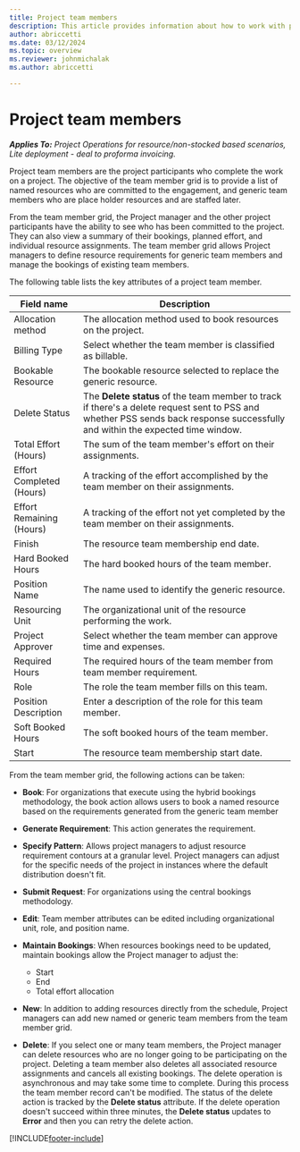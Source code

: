 ```yaml
---
title: Project team members
description: This article provides information about how to work with project team member information, attributes, and scheduling.
author: abriccetti
ms.date: 03/12/2024
ms.topic: overview
ms.reviewer: johnmichalak
ms.author: abriccetti

---
```


# Project team members

_**Applies To:** Project Operations for resource/non-stocked based scenarios, Lite deployment - deal to proforma invoicing._

Project team members are the project participants who complete the work on a project. The objective of the team member grid is to provide a list of named resources who are committed to the engagement, and generic team members who are place holder resources and are staffed later.

From the team member grid, the Project manager and the other project participants have the ability to see who has been committed to the project. They can also view a summary of their bookings, planned effort, and individual resource assignments. The team member grid allows Project managers to define resource requirements for generic team members and manage the bookings of existing team members.

The following table lists the key attributes of a project team member.

| Field name          | Description                                                                                                                                                                  |
|--------------------------|-----------------------------------------------------------------------------------------------------------------------------------------------------------------------------------|
| Allocation method        | The allocation method used to book resources on the project.                                                                         |
| Billing Type             | Select whether the team member is classified as billable.                                                                                                                                       |
| Bookable Resource        | The bookable resource selected to replace the generic resource.                                                                                                                   |
| Delete Status            | The **Delete status** of the team member to track if there's a delete request sent to PSS and whether PSS sends back response successfully and within the expected time window. |
| Total Effort (Hours)     | The sum of the team member's effort on their assignments.                                                                                                                         |
| Effort Completed (Hours) | A tracking of the effort accomplished by the team member on their assignments.                                                                                           |
| Effort Remaining (Hours) | A tracking of the effort not yet completed by the team member on their assignments.                                                                                    |
| Finish                   | The resource team membership end date.                                                                                                                                            |
| Hard Booked Hours        | The hard booked hours of the team member.                                                                                                                                                                |
| Position Name            | The name used to identify the generic resource.                                                                                                                                   |
| Resourcing Unit          | The organizational unit of the resource performing the work.                                                                                                                      |
| Project Approver         | Select whether the team member can approve time and expenses.                                                                                                                     |
| Required Hours           | The required hours of the team member from team member requirement.                                                                                                                       |
| Role                     | The role the team member fills on this team.                                                                                                                                |
| Position Description     | Enter a description of the role for this team member.                                                                                                                             |
| Soft Booked Hours        | The soft booked hours of the team member.                                                                                                                                                                 |
| Start                    | The resource team membership start date.                                                                                                                                          |

From the team member grid, the following actions can be taken:

- **Book**: For organizations that execute using the hybrid bookings methodology, the book action allows users to book a named resource based on the requirements generated from the generic team member
- **Generate Requirement**: This action generates the requirement.
- **Specify Pattern**: Allows project managers to adjust resource requirement contours at a granular level. Project managers can adjust for the specific needs of the project in instances where the default distribution doesn't fit.
- **Submit Request**: For organizations using the central bookings methodology.
- **Edit**: Team member attributes can be edited including organizational unit, role, and position name.
- **Maintain Bookings**: When resources bookings need to be updated, maintain bookings allow the Project manager to adjust the:

    - Start
    - End
    - Total effort allocation

- **New**: In addition to adding resources directly from the schedule, Project managers can add new named or generic team members from the team member grid.
- **Delete**: If you select one or many team members, the Project manager can delete resources who are no longer going to be participating on the project. Deleting a team member also deletes all associated resource assignments and cancels all existing bookings. The delete operation is asynchronous and may take some time to complete. During this process the team member record can't be modified. The status of the delete action is tracked by the **Delete status** attribute. If the delete operation doesn't succeed within three minutes, the **Delete status** updates to **Error** and then you can retry the delete action.


[!INCLUDE[footer-include](../includes/footer-banner.md)]
